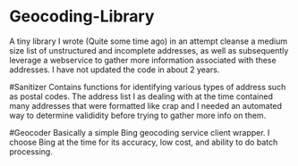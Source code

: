 # Geocoding-Library
A tiny library I wrote (Quite some time ago) in an attempt cleanse a medium size list of unstructured and incomplete addresses, as well as subsequently leverage a webservice to gather more information associated with these addresses. I have not updated the code in about 2 years.

#Sanitizer
Contains functions for identifying various types of address such as postal codes. The address list I as dealing with at the time contained many addresses that were formatted like crap and I needed an automated way to determine valididity before trying to gather more info on them.

#Geocoder
Basically a simple Bing geocoding service client wrapper. I choose Bing at the time for its accuracy, low cost, and ability to do batch processing.
